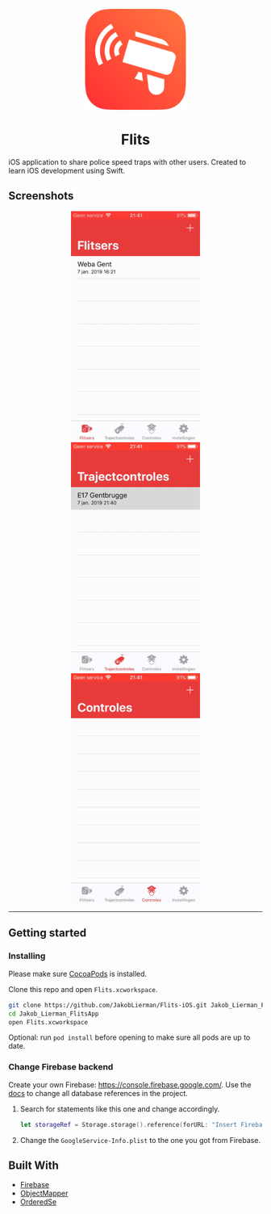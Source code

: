 <p align="center">
<img src="https://github.com/JakobLierman/Flits-iOS/raw/master/Flits/Assets.xcassets/icon_App.imageset/icon_App.png" width="200px"/>
</p>

<h1 align="center">Flits</h1>

iOS application to share police speed traps with other users. Created to learn iOS development using Swift.

## Screenshots

<p align="center">
<img src="https://github.com/JakobLierman/Flits-iOS/raw/master/Screenshots/Open-speedcamera.gif" width="256px">
<img src="https://github.com/JakobLierman/Flits-iOS/raw/master/Screenshots/Open-avgspeedcheck.gif" width="256px">
<img src="https://github.com/JakobLierman/Flits-iOS/raw/master/Screenshots/Create-delete-policecheck.gif" width="256px">
</p>

---

## Getting started

### Installing

Please make sure [CocoaPods](https://guides.cocoapods.org/using/getting-started.html) is installed.

Clone this repo and open `Flits.xcworkspace`.

```zsh
git clone https://github.com/JakobLierman/Flits-iOS.git Jakob_Lierman_FlitsApp
cd Jakob_Lierman_FlitsApp
open Flits.xcworkspace
```

Optional: run `pod install` before opening to make sure all pods are up to date.

### Change Firebase backend

Create your own Firebase: https://console.firebase.google.com/.
Use the [docs](https://firebase.google.com/docs/ios/setup) to change all database references in the project.

1. Search for statements like this one and change accordingly.

   ```swift
   let storageRef = Storage.storage().reference(forURL: "Insert Firebase storage link here")
   ```

2. Change the `GoogleService-Info.plist` to the one you got from Firebase.

## Built With

- [Firebase](https://firebase.google.com/)
- [ObjectMapper](https://github.com/tristanhimmelman/ObjectMapper)
- [OrderedSe](https://github.com/Weebly/OrderedSet)
